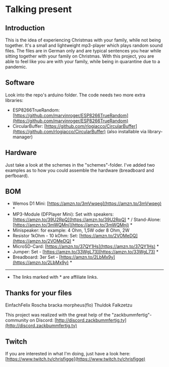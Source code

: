 # Talking present

## Introduction
This is the idea of experiencing Christmas with your family, while not being together.
It's a small and lightweight mp3-player which plays random sound files.
The files are in German only and are typical sentences you hear while sitting together with your family on Christmas.
With this project, you are able to feel like you are with your family, while being in quarantine due to a pandemic.

## Software
Look into the repo's arduino folder.
The code needs two more extra libraries:
- ESP8266TrueRandom: [https://github.com/marvinroger/ESP8266TrueRandom](https://github.com/marvinroger/ESP8266TrueRandom)
- CircularBuffer: [https://github.com/rlogiacco/CircularBuffer](https://github.com/rlogiacco/CircularBuffer) (also installable via library-manager)

## Hardware
Just take a look at the schemes in the "schemes"-folder.
I've added two examples as to how you could assemble the hardware (breadboard and perfboard).

## BOM
- Wemos D1 Mini: [https://amzn.to/3mVwqeg](https://amzn.to/3mVwqeg) *
- MP3-Module (DFPlayer Mini): Set with speakers: [https://amzn.to/39U2RpQ](https://amzn.to/39U2RpQ)  * / Stand-Alone: [https://amzn.to/3mWQMnj](https://amzn.to/3mWQMnj) *
- Minispeaker: for example: 4 Ohm, 1,5W oder 8 Ohm, 2W
- Resistor 1kOhm - 10 kOhm: Set: [https://amzn.to/2VOMeDQ](https://amzn.to/2VOMeDQ) *
- MicroSD-Card: [https://amzn.to/37QY1Hs](https://amzn.to/37QY1Hs) *
- Jumper: Set - [https://amzn.to/33WgL73](https://amzn.to/33WgL73) *
- Breadboard: 3er Set - [https://amzn.to/2LbMx9y](https://amzn.to/2LbMx9y) *
------------
* The links marked with * are affiliate links.

## Thanks for your files
EinfachFelix
Roscha
bracka
morpheus(flo)
Thuldok
Falkzetzu

This project was realized with the great help of the "zackbummfertig"-community on Discord:
[http://discord.zackbummfertig.tv](http://discord.zackbummfertig.tv)

## Twitch

If you are interested in what I'm doing, just have a look here:
[https://www.twitch.tv/chrisfigge](https://www.twitch.tv/chrisfigge)
